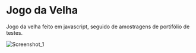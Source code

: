# Jogo da Velha  

Jogo da velha feito em javascript, seguido de amostragens de portifólio de testes.


![Screenshot_1](https://user-images.githubusercontent.com/115672602/212586170-f072406f-1cd4-4aba-87d8-aca75206a511.jpg)
